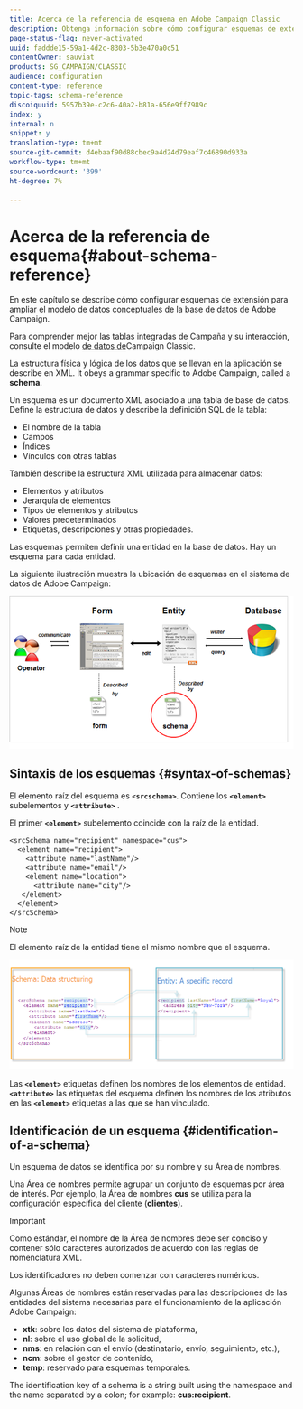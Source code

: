 ```yaml
---
title: Acerca de la referencia de esquema en Adobe Campaign Classic
description: Obtenga información sobre cómo configurar esquemas de extensión para ampliar el modelo de datos conceptuales de la base de datos de Adobe Campaign Classic.
page-status-flag: never-activated
uuid: faddde15-59a1-4d2c-8303-5b3e470a0c51
contentOwner: sauviat
products: SG_CAMPAIGN/CLASSIC
audience: configuration
content-type: reference
topic-tags: schema-reference
discoiquuid: 5957b39e-c2c6-40a2-b81a-656e9ff7989c
index: y
internal: n
snippet: y
translation-type: tm+mt
source-git-commit: d4ebaaf90d88cbec9a4d24d79eaf7c46890d933a
workflow-type: tm+mt
source-wordcount: '399'
ht-degree: 7%

---
```



# Acerca de la referencia de esquema{#about-schema-reference}

En este capítulo se describe cómo configurar esquemas de extensión para ampliar el modelo de datos conceptuales de la base de datos de Adobe Campaign.

Para comprender mejor las tablas integradas de Campaña y su interacción, consulte el modelo [de datos de](https://helpx.adobe.com/es/campaign/kb/acc-datamodel.html)Campaign Classic.

La estructura física y lógica de los datos que se llevan en la aplicación se describe en XML. It obeys a grammar specific to Adobe Campaign, called a **schema**.

Un esquema es un documento XML asociado a una tabla de base de datos. Define la estructura de datos y describe la definición SQL de la tabla:

* El nombre de la tabla
* Campos
* Índices
* Vínculos con otras tablas

También describe la estructura XML utilizada para almacenar datos:

* Elementos y atributos
* Jerarquía de elementos
* Tipos de elementos y atributos
* Valores predeterminados
* Etiquetas, descripciones y otras propiedades.

Las esquemas permiten definir una entidad en la base de datos. Hay un esquema para cada entidad.

La siguiente ilustración muestra la ubicación de esquemas en el sistema de datos de Adobe Campaign:

![](assets/reference_schema_intro.png)

## Sintaxis de los esquemas {#syntax-of-schemas}

El elemento raíz del esquema es **`<srcschema>`**. Contiene los **`<element>`** subelementos y **`<attribute>`** .

El primer **`<element>`** subelemento coincide con la raíz de la entidad.

```
<srcSchema name="recipient" namespace="cus">
  <element name="recipient">  
    <attribute name="lastName"/>
    <attribute name="email"/>
    <element name="location">
      <attribute name="city"/>
   </element>
  </element>
</srcSchema>
```

>[!NOTE]
>
>El elemento raíz de la entidad tiene el mismo nombre que el esquema.

![](assets/s_ncs_configuration_schema_and_entity.png)

Las **`<element>`** etiquetas definen los nombres de los elementos de entidad. **`<attribute>`** las etiquetas del esquema definen los nombres de los atributos en las **`<element>`** etiquetas a las que se han vinculado.

## Identificación de un esquema {#identification-of-a-schema}

Un esquema de datos se identifica por su nombre y su Área de nombres.

Una Área de nombres permite agrupar un conjunto de esquemas por área de interés. Por ejemplo, la Área de nombres **cus** se utiliza para la configuración específica del cliente (**clientes**).

>[!IMPORTANT]
>
>Como estándar, el nombre de la Área de nombres debe ser conciso y contener sólo caracteres autorizados de acuerdo con las reglas de nomenclatura XML.
>
>Los identificadores no deben comenzar con caracteres numéricos.

Algunas Áreas de nombres están reservadas para las descripciones de las entidades del sistema necesarias para el funcionamiento de la aplicación Adobe Campaign:

* **xtk**: sobre los datos del sistema de plataforma,
* **nl**: sobre el uso global de la solicitud,
* **nms**: en relación con el envío (destinatario, envío, seguimiento, etc.),
* **ncm**: sobre el gestor de contenido,
* **temp**: reservado para esquemas temporales.

The identification key of a schema is a string built using the namespace and the name separated by a colon; for example: **cus:recipient**.
